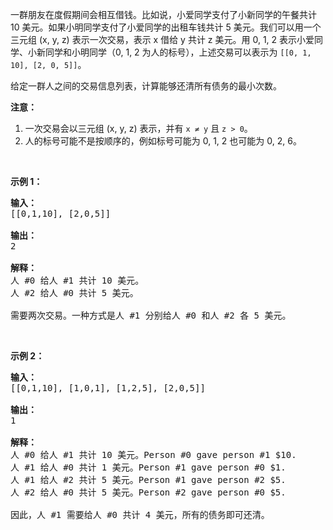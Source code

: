 <p>一群朋友在度假期间会相互借钱。比如说，小爱同学支付了小新同学的午餐共计 10 美元。如果小明同学支付了小爱同学的出租车钱共计 5 美元。我们可以用一个三元组 (x, y, z) 表示一次交易，表示 x 借给 y 共计 z 美元。用 0, 1, 2 表示小爱同学、小新同学和小明同学（0, 1, 2 为人的标号），上述交易可以表示为 <code>[[0, 1, 10], [2, 0, 5]]</code>。</p>

<p>给定一群人之间的交易信息列表，计算能够还清所有债务的最小次数。</p>

<p><strong>注意：</strong></p>

<ol>
	<li>一次交易会以三元组 (x, y, z) 表示，并有&nbsp;<code>x &ne; y</code>&nbsp;且&nbsp;<code>z &gt; 0</code>。</li>
	<li>人的标号可能不是按顺序的，例如标号可能为 0, 1, 2 也可能为 0, 2, 6。</li>
</ol>

<p>&nbsp;</p>

<p><strong>示例 1：</strong></p>

<pre><strong>输入：</strong>
[[0,1,10], [2,0,5]]

<strong>输出：</strong>
2

<strong>解释：</strong>
人 #0 给人 #1 共计 10 美元。
人 #2 给人 #0 共计 5 美元。

需要两次交易。一种方式是人 #1 分别给人 #0 和人 #2 各 5 美元。
</pre>

<p>&nbsp;</p>

<p><strong>示例 2：</strong></p>

<pre><strong>输入：</strong>
[[0,1,10], [1,0,1], [1,2,5], [2,0,5]]

<strong>输出：</strong>
1

<strong>解释：</strong>
人 #0 给人 #1 共计 10 美元。Person #0 gave person #1 $10.
人 #1 给人 #0 共计 1 美元。Person #1 gave person #0 $1.
人 #1 给人 #2 共计 5 美元。Person #1 gave person #2 $5.
人 #2 给人 #0 共计 5 美元。Person #2 gave person #0 $5.

因此，人 #1 需要给人 #0 共计 4 美元，所有的债务即可还清。
</pre>

<p>&nbsp;</p>
